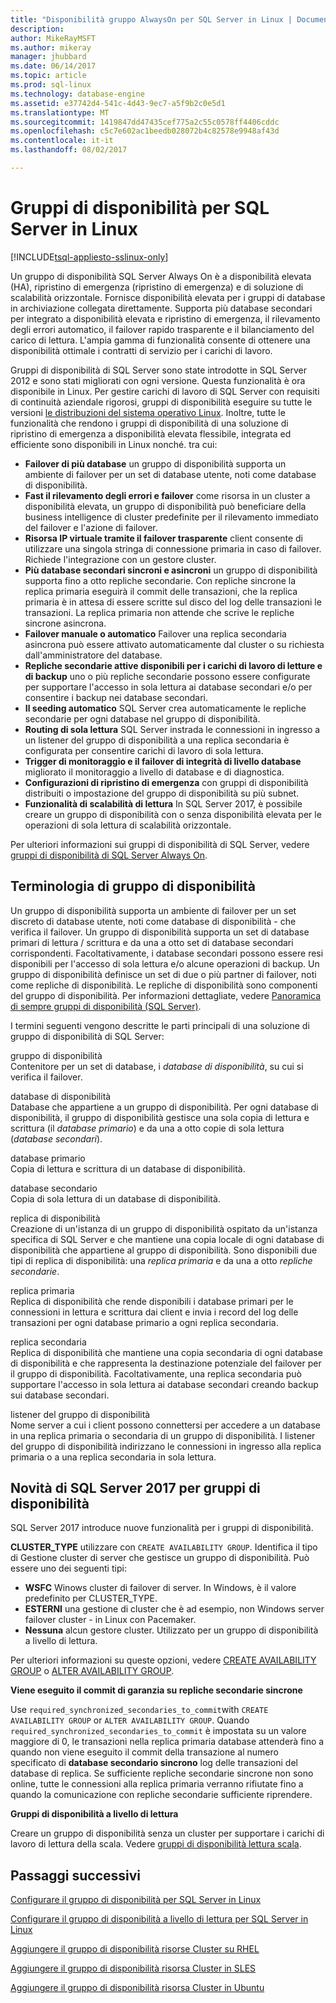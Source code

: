 ```yaml
---
title: "Disponibilità gruppo AlwaysOn per SQL Server in Linux | Documenti Microsoft"
description: 
author: MikeRayMSFT
ms.author: mikeray
manager: jhubbard
ms.date: 06/14/2017
ms.topic: article
ms.prod: sql-linux
ms.technology: database-engine
ms.assetid: e37742d4-541c-4d43-9ec7-a5f9b2c0e5d1
ms.translationtype: MT
ms.sourcegitcommit: 1419847dd47435cef775a2c55c0578ff4406cddc
ms.openlocfilehash: c5c7e602ac1beedb028072b4c82578e9948af43d
ms.contentlocale: it-it
ms.lasthandoff: 08/02/2017

---
```

# <a name="availability-groups-for-sql-server-on-linux"></a>Gruppi di disponibilità per SQL Server in Linux

[!INCLUDE[tsql-appliesto-sslinux-only](../includes/tsql-appliesto-sslinux-only.md)]

Un gruppo di disponibilità SQL Server Always On è a disponibilità elevata (HA), ripristino di emergenza (ripristino di emergenza) e di soluzione di scalabilità orizzontale. Fornisce disponibilità elevata per i gruppi di database in archiviazione collegata direttamente. Supporta più database secondari per integrato a disponibilità elevata e ripristino di emergenza, il rilevamento degli errori automatico, il failover rapido trasparente e il bilanciamento del carico di lettura. L'ampia gamma di funzionalità consente di ottenere una disponibilità ottimale i contratti di servizio per i carichi di lavoro.

Gruppi di disponibilità di SQL Server sono state introdotte in SQL Server 2012 e sono stati migliorati con ogni versione. Questa funzionalità è ora disponibile in Linux. Per gestire carichi di lavoro di SQL Server con requisiti di continuità aziendale rigorosi, gruppi di disponibilità eseguire su tutte le versioni [le distribuzioni del sistema operativo Linux](sql-server-linux-release-notes.md). Inoltre, tutte le funzionalità che rendono i gruppi di disponibilità di una soluzione di ripristino di emergenza a disponibilità elevata flessibile, integrata ed efficiente sono disponibili in Linux nonché. tra cui: 

- **Failover di più database** un gruppo di disponibilità supporta un ambiente di failover per un set di database utente, noti come database di disponibilità.
- **Fast il rilevamento degli errori e failover** come risorsa in un cluster a disponibilità elevata, un gruppo di disponibilità può beneficiare della business intelligence di cluster predefinite per il rilevamento immediato del failover e l'azione di failover.
- **Risorsa IP virtuale tramite il failover trasparente** client consente di utilizzare una singola stringa di connessione primaria in caso di failover. Richiede l'integrazione con un gestore cluster.
- **Più database secondari sincroni e asincroni** un gruppo di disponibilità supporta fino a otto repliche secondarie. Con repliche sincrone la replica primaria eseguirà il commit delle transazioni, che la replica primaria è in attesa di essere scritte sul disco del log delle transazioni le transazioni. La replica primaria non attende che scrive le repliche sincrone asincrona.  
- **Failover manuale o automatico** Failover una replica secondaria asincrona può essere attivato automaticamente dal cluster o su richiesta dall'amministratore del database.
- **Repliche secondarie attive disponibili per i carichi di lavoro di letture e di backup** uno o più repliche secondarie possono essere configurate per supportare l'accesso in sola lettura ai database secondari e/o per consentire i backup nei database secondari.
- **Il seeding automatico** SQL Server crea automaticamente le repliche secondarie per ogni database nel gruppo di disponibilità.
- **Routing di sola lettura** SQL Server instrada le connessioni in ingresso a un listener del gruppo di disponibilità a una replica secondaria è configurata per consentire carichi di lavoro di sola lettura. 
- **Trigger di monitoraggio e il failover di integrità di livello database** migliorato il monitoraggio a livello di database e di diagnostica. 
- **Configurazioni di ripristino di emergenza** con gruppi di disponibilità distribuiti o impostazione del gruppo di disponibilità su più subnet. 
- **Funzionalità di scalabilità di lettura** In SQL Server 2017, è possibile creare un gruppo di disponibilità con o senza disponibilità elevata per le operazioni di sola lettura di scalabilità orizzontale. 


Per ulteriori informazioni sui gruppi di disponibilità di SQL Server, vedere [gruppi di disponibilità di SQL Server Always On](http://msdn.microsoft.com/library/hh510230.aspx).

## <a name="availability-group-terminology"></a>Terminologia di gruppo di disponibilità

Un gruppo di disponibilità supporta un ambiente di failover per un set discreto di database utente, noti come database di disponibilità - che verifica il failover. Un gruppo di disponibilità supporta un set di database primari di lettura / scrittura e da una a otto set di database secondari corrispondenti. Facoltativamente, i database secondari possono essere resi disponibili per l'accesso di sola lettura e/o alcune operazioni di backup. Un gruppo di disponibilità definisce un set di due o più partner di failover, noti come repliche di disponibilità. Le repliche di disponibilità sono componenti del gruppo di disponibilità. Per informazioni dettagliate, vedere [Panoramica di sempre gruppi di disponibilità (SQL Server)](http://msdn.microsoft.com/library/ff877884.aspx).

I termini seguenti vengono descritte le parti principali di una soluzione di gruppo di disponibilità di SQL Server:

 gruppo di disponibilità  
 Contenitore per un set di database, i *database di disponibilità*, su cui si verifica il failover.  
  
 database di disponibilità  
 Database che appartiene a un gruppo di disponibilità. Per ogni database di disponibilità, il gruppo di disponibilità gestisce una sola copia di lettura e scrittura (il *database primario*) e da una a otto copie di sola lettura (*database secondari*).  
  
 database primario  
 Copia di lettura e scrittura di un database di disponibilità.  
  
 database secondario  
 Copia di sola lettura di un database di disponibilità.  
  
 replica di disponibilità  
 Creazione di un'istanza di un gruppo di disponibilità ospitato da un'istanza specifica di SQL Server e che mantiene una copia locale di ogni database di disponibilità che appartiene al gruppo di disponibilità. Sono disponibili due tipi di replica di disponibilità: una *replica primaria* e da una a otto *repliche secondarie*.  
  
 replica primaria  
 Replica di disponibilità che rende disponibili i database primari per le connessioni in lettura e scrittura dai client e invia i record del log delle transazioni per ogni database primario a ogni replica secondaria.  
  
 replica secondaria  
 Replica di disponibilità che mantiene una copia secondaria di ogni database di disponibilità e che rappresenta la destinazione potenziale del failover per il gruppo di disponibilità. Facoltativamente, una replica secondaria può supportare l'accesso in sola lettura ai database secondari creando backup sui database secondari.  
  
 listener del gruppo di disponibilità  
 Nome server a cui i client possono connettersi per accedere a un database in una replica primaria o secondaria di un gruppo di disponibilità. I listener del gruppo di disponibilità indirizzano le connessioni in ingresso alla replica primaria o a una replica secondaria in sola lettura.  


## <a name="new-in-sql-server-2017-for-availability-groups"></a>Novità di SQL Server 2017 per gruppi di disponibilità

SQL Server 2017 introduce nuove funzionalità per i gruppi di disponibilità.

**CLUSTER_TYPE** utilizzare con `CREATE AVAILABILITY GROUP`. Identifica il tipo di Gestione cluster di server che gestisce un gruppo di disponibilità. Può essere uno dei seguenti tipi:

   - **WSFC** Winows cluster di failover di server. In Windows, è il valore predefinito per CLUSTER_TYPE.
   - **ESTERNI** una gestione di cluster che è ad esempio, non Windows server failover cluster - in Linux con Pacemaker.
   - **Nessuna** alcun gestore cluster. Utilizzato per un gruppo di disponibilità a livello di lettura.

Per ulteriori informazioni su queste opzioni, vedere [CREATE AVAILABILITY GROUP](http://msdn.microsoft.com/library/ff878399.aspx) o [ALTER AVAILABILITY GROUP](http://msdn.microsoft.com/library/ff878601.aspx).

**Viene eseguito il commit di garanzia su repliche secondarie sincrone**

Use `required_synchronized_secondaries_to_commit`with `CREATE AVAILABILITY GROUP` or `ALTER AVAILABILITY GROUP`. Quando `required_synchronized_secondaries_to_commit` è impostata su un valore maggiore di 0, le transazioni nella replica primaria database attenderà fino a quando non viene eseguito il commit della transazione al numero specificato di **database secondario sincrono** log delle transazioni del database di replica. Se sufficiente repliche secondarie sincrone non sono online, tutte le connessioni alla replica primaria verranno rifiutate fino a quando la comunicazione con repliche secondarie sufficiente riprendere.

**Gruppi di disponibilità a livello di lettura**

Creare un gruppo di disponibilità senza un cluster per supportare i carichi di lavoro di lettura della scala. Vedere [gruppi di disponibilità lettura scala](../database-engine/availability-groups/windows/read-scale-availability-groups.md).

## <a name="next-steps"></a>Passaggi successivi

[Configurare il gruppo di disponibilità per SQL Server in Linux](sql-server-linux-availability-group-configure-ha.md)

[Configurare il gruppo di disponibilità a livello di lettura per SQL Server in Linux](sql-server-linux-availability-group-configure-rs.md)

[Aggiungere il gruppo di disponibilità risorse Cluster su RHEL](sql-server-linux-availability-group-cluster-rhel.md)

[Aggiungere il gruppo di disponibilità risorsa Cluster in SLES](sql-server-linux-availability-group-cluster-sles.md)

[Aggiungere il gruppo di disponibilità risorsa Cluster in Ubuntu](sql-server-linux-availability-group-cluster-ubuntu.md)

